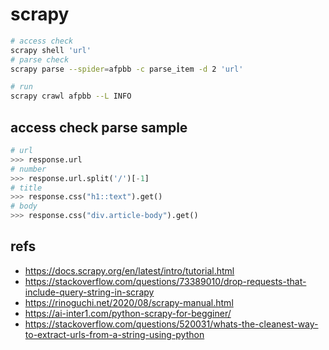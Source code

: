 # scrapy

```bash
# access check
scrapy shell 'url'
# parse check
scrapy parse --spider=afpbb -c parse_item -d 2 'url'

# run
scrapy crawl afpbb --L INFO
```

## access check parse sample

```py
# url
>>> response.url
# number
>>> response.url.split('/')[-1]
# title
>>> response.css("h1::text").get()
# body
>>> response.css("div.article-body").get()
```

## refs

* <https://docs.scrapy.org/en/latest/intro/tutorial.html>
* <https://stackoverflow.com/questions/73389010/drop-requests-that-include-query-string-in-scrapy>
* <https://rinoguchi.net/2020/08/scrapy-manual.html>
* <https://ai-inter1.com/python-scrapy-for-begginer/>
* <https://stackoverflow.com/questions/520031/whats-the-cleanest-way-to-extract-urls-from-a-string-using-python>

